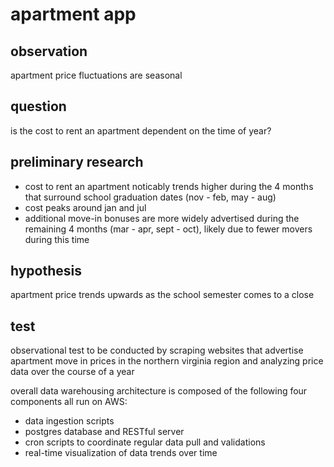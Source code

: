# apartment app

## observation

apartment price fluctuations are seasonal

## question

is the cost to rent an apartment dependent on the time of year?

## preliminary research

- cost to rent an apartment noticably trends higher during the 4 months that surround school graduation dates (nov - feb, may - aug)
- cost peaks around jan and jul
- additional move-in bonuses are more widely advertised during the remaining 4 months (mar - apr, sept - oct), likely due to fewer movers during this time


## hypothesis

apartment price trends upwards as the school semester comes to a close

## test

observational test to be conducted by scraping websites that advertise apartment move in prices in the northern virginia region and analyzing price data over the course of a year

overall data warehousing architecture is composed of the following four components all run on AWS:
- data ingestion scripts
- postgres database and RESTful server
- cron scripts to coordinate regular data pull and validations
- real-time visualization of data trends over time

